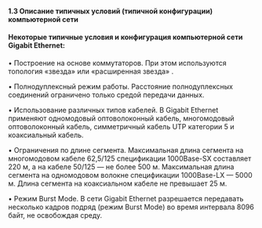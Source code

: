 #### 1.3 Описание типичных условий (типичной конфигурации) компьютерной сети

#### Некоторые типичные условия и конфигурация компьютерной сети Gigabit Ethernet:
•	Построение на основе коммутаторов. При этом используются топология «звезда» или «расширенная звезда» .  

•	Полнодуплексный режим работы. Расстояние полнодуплексных соединений ограничено только средой передачи данных.  

•	Использование различных типов кабелей. В Gigabit Ethernet применяют одномодовый оптоволоконный кабель, многомодовый оптоволоконный кабель, симметричный кабель UTP категории 5 и коаксиальный кабель.  

•	Ограничения по длине сегмента. Максимальная длина сегмента на многомодовом кабеле 62,5/125 спецификации 1000Base-SX составляет 220 м, а на кабеле 50/125 — не более 500 м. Максимальная длина сегмента на одномодовом волокне спецификации 1000Base-LX — 5000 м. Длина сегмента на коаксиальном кабеле не превышает 25 м.  

•	Режим Burst Mode. В сети Gigabit Ethernet разрешается передавать несколько кадров подряд (режим Burst Mode) во время интервала 8096 байт, не освобождая среду.

